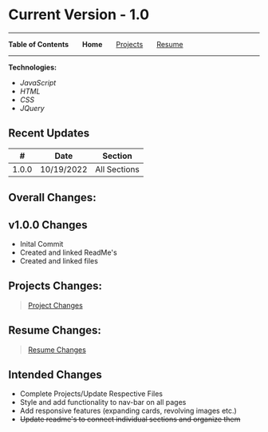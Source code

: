 # Current Version - 1.0

---

**Table of Contents**
&nbsp;&nbsp;&nbsp;&nbsp;&nbsp;&nbsp;**Home**
&nbsp;&nbsp;&nbsp;&nbsp;&nbsp;&nbsp;[Projects](./Projects/README.md)
&nbsp;&nbsp;&nbsp;&nbsp;&nbsp;&nbsp;[Resume](./Resume/README.md)

---

**Technologies:**

- _JavaScript_
- _HTML_
- _CSS_
- _JQuery_

## Recent Updates

| #     | Date       | Section      |
| ----- | ---------- | ------------ |
| 1.0.0 | 10/19/2022 | All Sections |

## Overall Changes:

**v1.0.0 Changes**
--------------

- Inital Commit
- Created and linked ReadMe's
- Created and linked files

## Projects Changes:

> [Project Changes](./Projects/README.md)

## Resume Changes:

> [Resume Changes](./Resume/README.md)

## Intended Changes

- Complete Projects/Update Respective Files
- Style and add functionality to nav-bar on all pages
- Add responsive features (expanding cards, revolving images etc.)
- ~~Update readme's to connect individual sections and organize them~~
